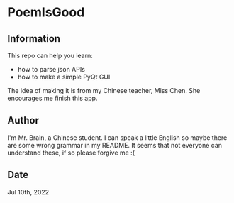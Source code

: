 # PoemIsGood

## Information

This repo can help you learn:

- how to parse json APIs
- how to make a simple PyQt GUI

The idea of making it is from my Chinese teacher, Miss Chen. She encourages me finish this app.

## Author

I'm Mr. Brain, a Chinese student.
I can speak a little English so maybe there are some wrong grammar in my README.
It seems that not everyone can understand these, if so please forgive me :(

## Date

Jul 10th, 2022

